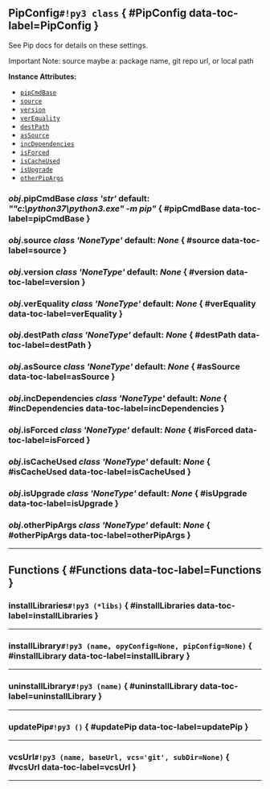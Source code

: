## **PipConfig**`#!py3 class` { #PipConfig data-toc-label=PipConfig }

See Pip docs for details on these settings.

Important Note: source maybe a: 
    package name, git repo url, or local path

**Instance Attributes:** 

 - [`pipCmdBase`](#pipCmdBase)
 - [`source`](#source)
 - [`version`](#version)
 - [`verEquality`](#verEquality)
 - [`destPath`](#destPath)
 - [`asSource`](#asSource)
 - [`incDependencies`](#incDependencies)
 - [`isForced`](#isForced)
 - [`isCacheUsed`](#isCacheUsed)
 - [`isUpgrade`](#isUpgrade)
 - [`otherPipArgs`](#otherPipArgs)

### *obj*.**pipCmdBase** *class 'str'* default: *""c:\python37\python3.exe" -m pip"* { #pipCmdBase data-toc-label=pipCmdBase }


### *obj*.**source** *class 'NoneType'* default: *None* { #source data-toc-label=source }


### *obj*.**version** *class 'NoneType'* default: *None* { #version data-toc-label=version }


### *obj*.**verEquality** *class 'NoneType'* default: *None* { #verEquality data-toc-label=verEquality }


### *obj*.**destPath** *class 'NoneType'* default: *None* { #destPath data-toc-label=destPath }


### *obj*.**asSource** *class 'NoneType'* default: *None* { #asSource data-toc-label=asSource }


### *obj*.**incDependencies** *class 'NoneType'* default: *None* { #incDependencies data-toc-label=incDependencies }


### *obj*.**isForced** *class 'NoneType'* default: *None* { #isForced data-toc-label=isForced }


### *obj*.**isCacheUsed** *class 'NoneType'* default: *None* { #isCacheUsed data-toc-label=isCacheUsed }


### *obj*.**isUpgrade** *class 'NoneType'* default: *None* { #isUpgrade data-toc-label=isUpgrade }


### *obj*.**otherPipArgs** *class 'NoneType'* default: *None* { #otherPipArgs data-toc-label=otherPipArgs }



______

## **Functions** { #Functions data-toc-label=Functions }

### **installLibraries**`#!py3 (*libs)` { #installLibraries data-toc-label=installLibraries }



______

### **installLibrary**`#!py3 (name, opyConfig=None, pipConfig=None)` { #installLibrary data-toc-label=installLibrary }



______

### **uninstallLibrary**`#!py3 (name)` { #uninstallLibrary data-toc-label=uninstallLibrary }



______

### **updatePip**`#!py3 ()` { #updatePip data-toc-label=updatePip }



______

### **vcsUrl**`#!py3 (name, baseUrl, vcs='git', subDir=None)` { #vcsUrl data-toc-label=vcsUrl }



______

